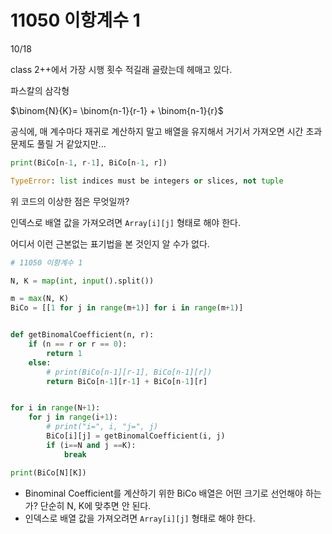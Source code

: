# 11050 이항계수 1

10/18



class 2++에서 가장 시행 횟수 적길래 골랐는데 헤매고 있다.

파스칼의 삼각형 

$\binom{N}{K}= \binom{n-1}{r-1} + \binom{n-1}{r}$

공식에, 매 계수마다 재귀로 계산하지 말고 배열을 유지해서 거기서 가져오면 시간 초과 문제도 풀릴 거 같았지만...

```python
print(BiCo[n-1, r-1], BiCo[n-1, r])

TypeError: list indices must be integers or slices, not tuple
```

위 코드의 이상한 점은 무엇일까?

인덱스로 배열 값을 가져오려면 `Array[i][j]` 형태로 해야 한다.

어디서 이런 근본없는 표기법을 본 것인지 알 수가 없다.



```python
# 11050 이항계수 1

N, K = map(int, input().split())

m = max(N, K)
BiCo = [[1 for j in range(m+1)] for i in range(m+1)]


def getBinomalCoefficient(n, r):
    if (n == r or r == 0):
        return 1
    else:
        # print(BiCo[n-1][r-1], BiCo[n-1][r])
        return BiCo[n-1][r-1] + BiCo[n-1][r]


for i in range(N+1):
    for j in range(i+1):
        # print("i=", i, "j=", j)
        BiCo[i][j] = getBinomalCoefficient(i, j)
        if (i==N and j ==K):
            break

print(BiCo[N][K])
```





* Binominal Coefficient를 계산하기 위한 BiCo 배열은 어떤 크기로 선언해야 하는가? 단순히 N, K에 맞추면 안 된다.
* 인덱스로 배열 값을 가져오려면 `Array[i][j]` 형태로 해야 한다.

